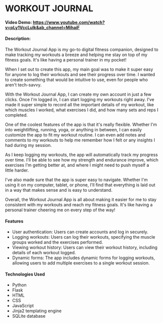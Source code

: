 # WORKOUT JOURNAL
#### Video Demo:  <https://www.youtube.com/watch?v=pLy1VccLulk&ab_channel=MihaiF>
#### Description:


The Workout Journal App is my go-to digital fitness companion, designed to make tracking my workouts a breeze and helping me stay on top of my fitness goals. It's like having a personal trainer in my pocket!

When I set out to create this app, my main goal was to make it super easy for anyone to log their workouts and see their progress over time. I wanted to create something that would be intuitive to use, even for people who aren't tech-savvy.

With the Workout Journal App, I can create my own account in just a few clicks. Once I'm logged in, I can start logging my workouts right away. I've made it super simple to record all the important details of my workout, like which muscles I worked, what exercises I did, and how many sets and reps I completed.

One of the coolest features of the app is that it's really flexible. Whether I'm into weightlifting, running, yoga, or anything in between, I can easily customize the app to fit my workout routine. I can even add notes and comments to my workouts to help me remember how I felt or any insights I had during my session.

As I keep logging my workouts, the app will automatically track my progress over time. I'll be able to see how my strength and endurance improve, which exercises I'm getting better at, and where I might need to push myself a little harder.

I've also made sure that the app is super easy to navigate. Whether I'm using it on my computer, tablet, or phone, I'll find that everything is laid out in a way that makes sense and is easy to understand.

Overall, the Workout Journal App is all about making it easier for me to stay consistent with my workouts and reach my fitness goals. It's like having a personal trainer cheering me on every step of the way!

#### Features

- User authentication: Users can create accounts and log in securely.
- Logging workouts: Users can log their workouts, specifying the muscle groups worked and the exercises performed.
- Viewing workout history: Users can view their workout history, including details of each workout logged.
- Dynamic forms: The app includes dynamic forms for logging workouts, allowing users to add multiple exercises to a single workout session.

#### Technologies Used

- Python
- Flask
- HTML
- CSS
- JavaScript
- Jinja2 templating engine
- SQLite database